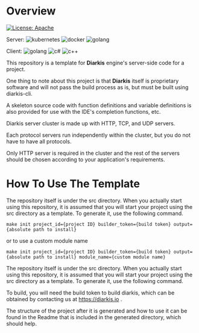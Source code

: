 # Overview

[![License: Apache](https://img.shields.io/badge/License-Apache-yellow.svg)](https://opensource.org/licenses/MIT)

Server: ![kubernetes](https://img.shields.io/badge/-kubernetes-black.svg?logo=kubernetes&style=flat) ![docker](https://img.shields.io/badge/-docker-black.svg?logo=docker&style=flat) ![golang](https://img.shields.io/badge/-go-black.svg?logo=go&style=flat)

Client: ![golang](https://img.shields.io/badge/-go-black.svg?logo=go&style=flat) ![c#](https://img.shields.io/badge/-csharp-black.svg?logo=csharp&style=flat) ![c++](https://img.shields.io/badge/-c++-black?logo=c%2B%2B&style=flat)

This repository is a template for **Diarkis** engine's server-side code for a project.

One thing to note about this project is that **Diarkis** itself is proprietary software and will not pass the build process as is, but must be built using diarkis-cli.

A skeleton source code with function definitions and variable definitions is also provided for use with the IDE's completion functions, etc.

Diarkis server cluster is made up with HTTP, TCP, and UDP servers.

Each protocol servers run independently within the cluster, but you do not have to have all protocols.

Only HTTP server is required in the cluster and the rest of the servers should be chosen according to your application's requirements.

# How To Use The Template

The repository itself is under the src directory.
When you actually start using this repository, it is assumed that you will start your project using the src directory as a template.
To generate it, use the following command.

`make init project_id={project ID} builder_token={build token} output={absolute path to install}`

or to use a custom module name

`make init project_id={project ID} builder_token={build token} output={absolute path to install} module_name={custom module name}`

The repository itself is under the src directory.
When you actually start using this repository, it is assumed that you will start your project using the src directory as a template.
To generate it, use the following command.

To build, you will need the build token to build diarkis, which can be obtained by contacting us at https://diarkis.io .

The structure of the project after it is generated and how to use it can be found in the Readme that is included in the generated directory, which should help.
